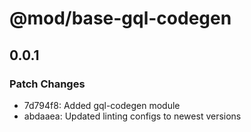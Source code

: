 # @mod/base-gql-codegen

## 0.0.1

### Patch Changes

- 7d794f8: Added gql-codegen module
- abdaaea: Updated linting configs to newest versions
